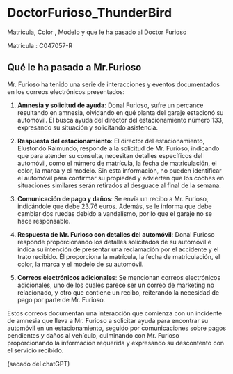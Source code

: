 # DoctorFurioso_ThunderBird

Matricula, Color , Modelo y que le ha pasado al Doctor Furioso


Matricula : C047057-R

## Qué le ha pasado a Mr.Furioso

Mr. Furioso ha tenido una serie de interacciones y eventos documentados en los correos electrónicos presentados:

1. **Amnesia y solicitud de ayuda**: Donal Furioso, sufre un percance resultando en amnesia, olvidando en qué planta del garaje estacionó su automóvil. Él busca ayuda del director del estacionamiento número 133, expresando su situación y solicitando asistencia.

2. **Respuesta del estacionamiento**: El director del estacionamiento, Elustondo Raimundo, responde a la solicitud de Mr. Furioso, indicando que para atender su consulta, necesitan detalles específicos del automóvil, como el número de matrícula, la fecha de matriculación, el color, la marca y el modelo. Sin esta información, no pueden identificar el automóvil para confirmar su propiedad y advierten que los coches en situaciones similares serán retirados al desguace al final de la semana.

3. **Comunicación de pago y daños**: Se envía un recibo a Mr. Furioso, indicándole que debe 23.76 euros. Además, se le informa que debe cambiar dos ruedas debido a vandalismo, por lo que el garaje no se hace responsable.

4. **Respuesta de Mr. Furioso con detalles del automóvil**: Donal Furioso responde proporcionando los detalles solicitados de su automóvil e indica su intención de presentar una reclamación por el accidente y el trato recibido. Él proporciona la matrícula, la fecha de matriculación, el color, la marca y el modelo de su automóvil.

5. **Correos electrónicos adicionales**: Se mencionan correos electrónicos adicionales, uno de los cuales parece ser un correo de marketing no relacionado, y otro que contiene un recibo, reiterando la necesidad de pago por parte de Mr. Furioso.

Estos correos documentan una interacción que comienza con un incidente de amnesia que lleva a Mr. Furioso a solicitar ayuda para encontrar su automóvil en un estacionamiento, seguido por comunicaciones sobre pagos pendientes y daños al vehículo, culminando con Mr. Furioso proporcionando la información requerida y expresando su descontento con el servicio recibido.

(sacado del chatGPT)
